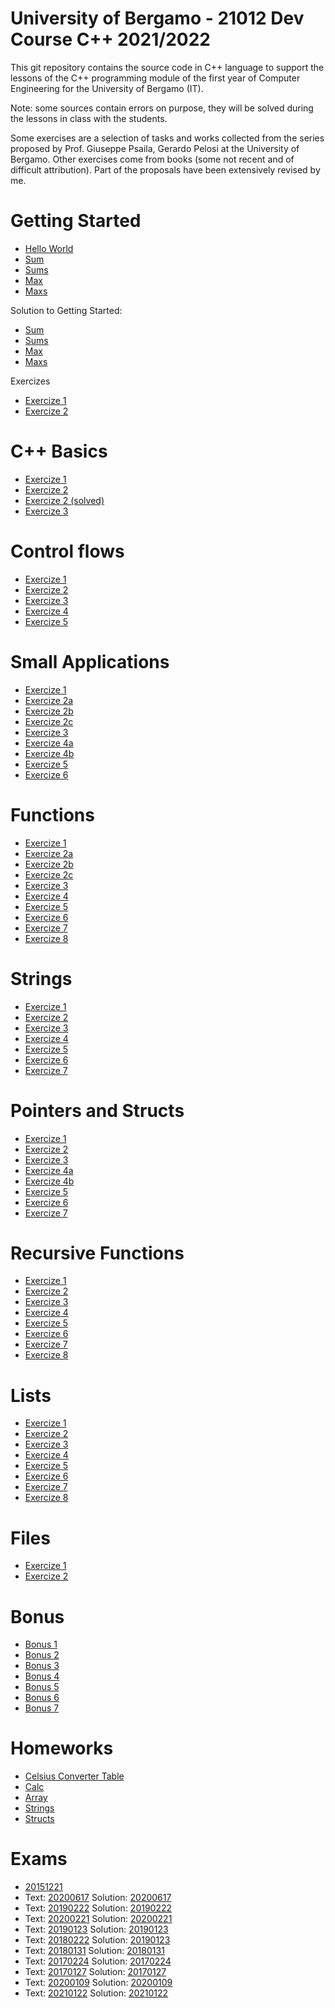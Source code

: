 # University of Bergamo - 21012 Dev Course C++ 2021/2022

This git repository contains the source code in C++ language to support the lessons of the C++ programming module of the first year of Computer Engineering for the University of Bergamo (IT).

Note: some sources contain errors on purpose, they will be solved during the lessons in class with the students.

Some exercises are a selection of tasks and works collected from the series proposed by Prof. Giuseppe Psaila, Gerardo Pelosi at the University of Bergamo. Other exercises come from books (some not recent and of difficult attribution). Part of the proposals have been extensively revised by me.

# Getting Started
- [Hello World](https://github.com/mauropelucchi/unibg_dev_course_2020/blob/main/1_getting_started/hello_world.cpp)
- [Sum](https://github.com/mauropelucchi/unibg_dev_course_2020/blob/main/1_getting_started/sum.cpp)
- [Sums](https://github.com/mauropelucchi/unibg_dev_course_2020/blob/main/1_getting_started/sums.cpp)
- [Max](https://github.com/mauropelucchi/unibg_dev_course_2020/blob/main/1_getting_started/max.cpp)
- [Maxs](https://github.com/mauropelucchi/unibg_dev_course_2020/blob/main/1_getting_started/maxs.cpp)

Solution to Getting Started:
- [Sum](https://github.com/mauropelucchi/unibg_dev_course_2020/blob/main/1_getting_started/sum_solved.cpp)
- [Sums](https://github.com/mauropelucchi/unibg_dev_course_2020/blob/main/1_getting_started/sums_solved.cpp)
- [Max](https://github.com/mauropelucchi/unibg_dev_course_2020/blob/main/1_getting_started/max_solved.cpp)
- [Maxs](https://github.com/mauropelucchi/unibg_dev_course_2020/blob/main/1_getting_started/maxs_solved.cpp)

Exercizes
- [Exercize 1](https://github.com/mauropelucchi/unibg_dev_course_2020/blob/main/1_getting_started/exercize_1.cpp)
- [Exercize 2](https://github.com/mauropelucchi/unibg_dev_course_2020/blob/main/1_getting_started/exercize_2.cpp)

# C++ Basics
- [Exercize 1](https://github.com/mauropelucchi/unibg_dev_course_2020/blob/main/2_1_c++_basics/exercize_1.cpp)
- [Exercize 2](https://github.com/mauropelucchi/unibg_dev_course_2020/blob/main/2_1_c++_basics/exercize_2.cpp)
- [Exercize 2 (solved)](https://github.com/mauropelucchi/unibg_dev_course_2020/blob/main/2_1_c++_basics/exercize_2_solved.cpp)
- [Exercize 3](https://github.com/mauropelucchi/unibg_dev_course_2020/blob/main/2_1_c++_basics/exercize_3.cpp)

# Control flows
- [Exercize 1](https://github.com/mauropelucchi/unibg_dev_course_2020/blob/main/2_2_control_flows/exercize_1.cpp)
- [Exercize 2](https://github.com/mauropelucchi/unibg_dev_course_2020/blob/main/2_2_control_flows/exercize_2.cpp)
- [Exercize 3](https://github.com/mauropelucchi/unibg_dev_course_2020/blob/main/2_2_control_flows/exercize_3.cpp)
- [Exercize 4](https://github.com/mauropelucchi/unibg_dev_course_2020/blob/main/2_2_control_flows/exercize_4.cpp)
- [Exercize 5](https://github.com/mauropelucchi/unibg_dev_course_2020/blob/main/2_2_control_flows/exercize_5.cpp)

# Small Applications
- [Exercize 1](https://github.com/mauropelucchi/unibg_dev_course_2020/blob/main/3_small_applications/exercize_1.cpp)
- [Exercize 2a](https://github.com/mauropelucchi/unibg_dev_course_2020/blob/main/3_small_applications/exercize_2_a.cpp)
- [Exercize 2b](https://github.com/mauropelucchi/unibg_dev_course_2020/blob/main/3_small_applications/exercize_2_b.cpp)
- [Exercize 2c](https://github.com/mauropelucchi/unibg_dev_course_2020/blob/main/3_small_applications/exercize_2_c.cpp)
- [Exercize 3](https://github.com/mauropelucchi/unibg_dev_course_2020/blob/main/3_small_applications/exercize_3.cpp)
- [Exercize 4a](https://github.com/mauropelucchi/unibg_dev_course_2020/blob/main/3_small_applications/exercize_4_a.cpp)
- [Exercize 4b](https://github.com/mauropelucchi/unibg_dev_course_2020/blob/main/3_small_applications/exercize_4_b.cpp)
- [Exercize 5](https://github.com/mauropelucchi/unibg_dev_course_2020/blob/main/3_small_applications/exercize_5.cpp)
- [Exercize 6](https://github.com/mauropelucchi/unibg_dev_course_2020/blob/main/3_small_applications/exercize_6.cpp)

# Functions
- [Exercize 1](https://github.com/mauropelucchi/unibg_dev_course_2020/blob/main/4_functions/exercize_1.cpp)
- [Exercize 2a](https://github.com/mauropelucchi/unibg_dev_course_2020/blob/main/4_functions/exercize_2_a.cpp)
- [Exercize 2b](https://github.com/mauropelucchi/unibg_dev_course_2020/blob/main/4_functions/exercize_2_b.cpp)
- [Exercize 2c](https://github.com/mauropelucchi/unibg_dev_course_2020/blob/main/4_functions/exercize_2_c.cpp)
- [Exercize 3](https://github.com/mauropelucchi/unibg_dev_course_2020/blob/main/4_functions/exercize_3.cpp)
- [Exercize 4](https://github.com/mauropelucchi/unibg_dev_course_2020/blob/main/4_functions/exercize_4.cpp)
- [Exercize 5](https://github.com/mauropelucchi/unibg_dev_course_2020/blob/main/4_functions/exercize_5.cpp)
- [Exercize 6](https://github.com/mauropelucchi/unibg_dev_course_2020/blob/main/4_functions/exercize_6.cpp)
- [Exercize 7](https://github.com/mauropelucchi/unibg_dev_course_2020/blob/main/4_functions/exercize_7.cpp)
- [Exercize 8](https://github.com/mauropelucchi/unibg_dev_course_2020/blob/main/4_functions/exercize_8.cpp)

# Strings
- [Exercize 1](https://github.com/mauropelucchi/unibg_dev_course_2020/blob/main/5_strings/exercize_1.cpp)
- [Exercize 2](https://github.com/mauropelucchi/unibg_dev_course_2020/blob/main/5_strings/exercize_2.cpp)
- [Exercize 3](https://github.com/mauropelucchi/unibg_dev_course_2020/blob/main/5_strings/exercize_3.cpp)
- [Exercize 4](https://github.com/mauropelucchi/unibg_dev_course_2020/blob/main/5_strings/exercize_4.cpp)
- [Exercize 5](https://github.com/mauropelucchi/unibg_dev_course_2020/blob/main/5_strings/exercize_5.cpp)
- [Exercize 6](https://github.com/mauropelucchi/unibg_dev_course_2020/blob/main/5_strings/exercize_6.cpp)
- [Exercize 7](https://github.com/mauropelucchi/unibg_dev_course_2020/blob/main/5_strings/exercize_7.cpp)


# Pointers and Structs
- [Exercize 1](https://github.com/mauropelucchi/unibg_dev_course_2020/blob/main/6_pointers/exercize_1.cpp)
- [Exercize 2](https://github.com/mauropelucchi/unibg_dev_course_2020/blob/main/6_pointers/exercize_2.cpp)
- [Exercize 3](https://github.com/mauropelucchi/unibg_dev_course_2020/blob/main/6_pointers/exercize_3.cpp)
- [Exercize 4a](https://github.com/mauropelucchi/unibg_dev_course_2020/blob/main/6_pointers/exercize_4_a.cpp)
- [Exercize 4b](https://github.com/mauropelucchi/unibg_dev_course_2020/blob/main/6_pointers/exercize_4_b.cpp)
- [Exercize 5](https://github.com/mauropelucchi/unibg_dev_course_2020/blob/main/6_pointers/exercize_5.cpp)
- [Exercize 6](https://github.com/mauropelucchi/unibg_dev_course_2020/blob/main/6_pointers/exercize_6.cpp)
- [Exercize 7](https://github.com/mauropelucchi/unibg_dev_course_2020/blob/main/6_pointers/exercize_7.cpp)


# Recursive Functions 
- [Exercize 1](https://github.com/mauropelucchi/unibg_dev_course_2020/blob/main/7_recursive_functions/exercize_1.cpp)
- [Exercize 2](https://github.com/mauropelucchi/unibg_dev_course_2020/blob/main/7_recursive_functions/exercize_2.cpp)
- [Exercize 3](https://github.com/mauropelucchi/unibg_dev_course_2020/blob/main/7_recursive_functions/exercize_3.cpp)
- [Exercize 4](https://github.com/mauropelucchi/unibg_dev_course_2020/blob/main/7_recursive_functions/exercize_4.cpp)
- [Exercize 5](https://github.com/mauropelucchi/unibg_dev_course_2020/blob/main/7_recursive_functions/exercize_5.cpp)
- [Exercize 6](https://github.com/mauropelucchi/unibg_dev_course_2020/blob/main/7_recursive_functions/exercize_6.cpp)
- [Exercize 7](https://github.com/mauropelucchi/unibg_dev_course_2020/blob/main/7_recursive_functions/exercize_7.cpp)
- [Exercize 8](https://github.com/mauropelucchi/unibg_dev_course_2020/blob/main/7_recursive_functions/exercize_8.cpp)


# Lists
- [Exercize 1](https://github.com/mauropelucchi/unibg_dev_course_2020/blob/main/8a_lists/exercize_1.cpp)
- [Exercize 2](https://github.com/mauropelucchi/unibg_dev_course_2020/blob/main/8a_lists/exercize_2.cpp)
- [Exercize 3](https://github.com/mauropelucchi/unibg_dev_course_2020/blob/main/8a_lists/exercize_3.cpp)
- [Exercize 4](https://github.com/mauropelucchi/unibg_dev_course_2020/blob/main/8a_lists/exercize_4.cpp)
- [Exercize 5](https://github.com/mauropelucchi/unibg_dev_course_2020/blob/main/8a_lists/exercize_5.cpp)
- [Exercize 6](https://github.com/mauropelucchi/unibg_dev_course_2020/blob/main/8a_lists/exercize_6.cpp)
- [Exercize 7](https://github.com/mauropelucchi/unibg_dev_course_2020/blob/main/8a_lists/exercize_7.cpp)
- [Exercize 8](https://github.com/mauropelucchi/unibg_dev_course_2020/blob/main/8a_lists/exercize_8.cpp)


# Files
- [Exercize 1](https://github.com/mauropelucchi/unibg_dev_course_2020/blob/main/8b_files/exercize_1.cpp)
- [Exercize 2](https://github.com/mauropelucchi/unibg_dev_course_2020/blob/main/8b_files/exercize_2.cpp)


# Bonus
- [Bonus 1](https://github.com/mauropelucchi/unibg_dev_course_2020/blob/main/bonus/1_bonus.cpp)
- [Bonus 2](https://github.com/mauropelucchi/unibg_dev_course_2020/blob/main/bonus/2_bonus.cpp)
- [Bonus 3](https://github.com/mauropelucchi/unibg_dev_course_2020/blob/main/bonus/3_bonus.cpp)
- [Bonus 4](https://github.com/mauropelucchi/unibg_dev_course_2020/blob/main/bonus/4_bonus.cpp)
- [Bonus 5](https://github.com/mauropelucchi/unibg_dev_course_2020/blob/main/bonus/5_bonus.cpp)
- [Bonus 6](https://github.com/mauropelucchi/unibg_dev_course_2020/blob/main/bonus/6_bonus.cpp)
- [Bonus 7](https://github.com/mauropelucchi/unibg_dev_course_2020/blob/main/bonus/7_bonus.cpp)


# Homeworks
- [Celsius Converter Table](https://github.com/mauropelucchi/unibg_dev_course_2020/blob/main/homeworks/1_celsius_converter_table.cpp)
- [Calc](https://github.com/mauropelucchi/unibg_dev_course_2020/blob/main/homeworks/2_calc.cpp)
- [Array](https://github.com/mauropelucchi/unibg_dev_course_2020/blob/main/homeworks/3_array.cpp)
- [Strings](https://github.com/mauropelucchi/unibg_dev_course_2020/blob/main/homeworks/4_strings.cpp)
- [Structs](https://github.com/mauropelucchi/unibg_dev_course_2020/blob/main/homeworks/5_structs.cpp)

# Exams
- [20151221](https://github.com/mauropelucchi/unibg_dev_course_2020/blob/main/exams/20151221.cpp)
- Text: [20200617](https://github.com/mauropelucchi/unibg_dev_course_2020/blob/main/exams/te20200617.pdf) Solution: [20200617](https://github.com/mauropelucchi/unibg_dev_course_2020/blob/main/exams/20200617.cpp)
- Text: [20190222](https://github.com/mauropelucchi/unibg_dev_course_2020/blob/main/exams/te20190222.pdf) Solution: [20190222](https://github.com/mauropelucchi/unibg_dev_course_2020/blob/main/exams/20190222.cpp)
- Text: [20200221](https://github.com/mauropelucchi/unibg_dev_course_2020/blob/main/exams/te20200221.pdf) Solution: [20200221](https://github.com/mauropelucchi/unibg_dev_course_2020/blob/main/exams/20200221.cpp)
- Text: [20190123](https://github.com/mauropelucchi/unibg_dev_course_2020/blob/main/exams/te20190123.pdf) Solution: [20190123](https://github.com/mauropelucchi/unibg_dev_course_2020/blob/main/exams/20190123.cpp)
- Text: [20180222](https://github.com/mauropelucchi/unibg_dev_course_2020/blob/main/exams/te20180222.pdf) Solution: [20190123](https://github.com/mauropelucchi/unibg_dev_course_2020/blob/main/exams/20180222.cpp)
- Text: [20180131](https://github.com/mauropelucchi/unibg_dev_course_2020/blob/main/exams/te20180131.pdf) Solution: [20180131](https://github.com/mauropelucchi/unibg_dev_course_2020/blob/main/exams/20180131.cpp)
- Text: [20170224](https://github.com/mauropelucchi/unibg_dev_course_2020/blob/main/exams/te20170224.pdf) Solution: [20170224](https://github.com/mauropelucchi/unibg_dev_course_2020/blob/main/exams/20170224.cpp)
- Text: [20170127](https://github.com/mauropelucchi/unibg_dev_course_2020/blob/main/exams/te20170127.pdf) Solution: [20170127](https://github.com/mauropelucchi/unibg_dev_course_2020/blob/main/exams/20170127.cpp)
- Text: [20200109](https://github.com/mauropelucchi/unibg_dev_course_2020/blob/main/exams/te20200109.pdf) Solution: [20200109](https://github.com/mauropelucchi/unibg_dev_course_2020/blob/main/exams/20200109.cpp)
- Text: [20210122](https://github.com/mauropelucchi/unibg_dev_course_2020/blob/main/exams/te20210122.pdf) Solution: [20210122](https://github.com/mauropelucchi/unibg_dev_course_2020/blob/main/exams/te20210122.pdf)